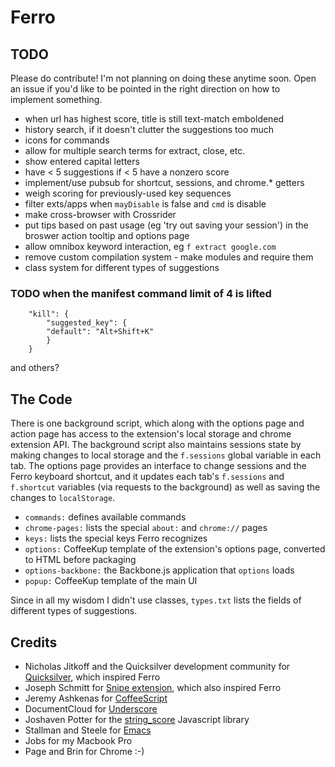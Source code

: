 # Ferro

## TODO

Please do contribute! I'm not planning on doing these anytime soon. Open an issue if you'd like to be pointed in the right direction on how to implement something.

* when url has highest score, title is still text-match emboldened 
* history search, if it doesn't clutter the suggestions too much
* icons for commands
* allow for multiple search terms for extract, close, etc.
* show entered capital letters
* have < 5 suggestions if < 5 have a nonzero score
* implement/use pubsub for shortcut, sessions, and chrome.* getters
* weigh scoring for previously-used key sequences
* filter exts/apps when `mayDisable` is false and `cmd` is disable
* make cross-browser with Crossrider
* put tips based on past usage (eg 'try out saving your session') in the broswer action tooltip and options page
* allow omnibox keyword interaction, eg `f extract google.com`
* remove custom compilation system - make modules and require them
* class system for different types of suggestions

### TODO when the manifest command limit of 4 is lifted

```
	"kill": {
	    "suggested_key": {
		"default": "Alt+Shift+K"
	    }
	}
```
and others?

## The Code

There is one background script, which along with the options page and action page has access to the extension's local storage and chrome extension API. The background script also maintains sessions state by making changes to local storage and the `f.sessions` global variable in each tab. The options page provides an interface to change sessions and the Ferro keyboard shortcut, and it updates each tab's `f.sessions` and `f.shortcut` variables (via requests to the background) as well as saving the changes to `localStorage`. 

* `commands:` defines available commands
* `chrome-pages:` lists the special `about:` and `chrome://` pages
* `keys:` lists the special keys Ferro recognizes
* `options:` CoffeeKup template of the extension's options page, converted to HTML before packaging
* `options-backbone:` the Backbone.js application that `options` loads
* `popup:` CoffeeKup template of the main UI

Since in all my wisdom I didn't use classes, `types.txt` lists the fields of different types of suggestions.

## Credits

 - Nicholas Jitkoff and the Quicksilver development community for [Quicksilver](http://qsapp.com/), which inspired Ferro
 - Joseph Schmitt for [Snipe extension](https://github.com/josephschmitt/Snipe), which also inspired Ferro
 - Jeremy Ashkenas for [CoffeeScript](http://jashkenas.github.com/coffee-script/)
 - DocumentCloud for [Underscore](http://documentcloud.github.com/underscore/)
 - Joshaven Potter for the [string_score](https://github.com/joshaven/string_score) Javascript library
 - Stallman and Steele for [Emacs](http://www.gnu.org/software/emacs/)
 - Jobs for my Macbook Pro
 - Page and Brin for Chrome :-)
